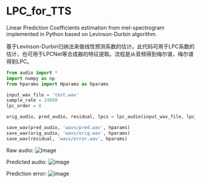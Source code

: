 # LPC_for_TTS
Linear Prediction Coefficients estimation from mel-spectrogram implemented in Python based on Levinson-Durbin algorithm.

基于Levinson-Durbin归纳法来做线性预测系数的估计。此代码可用于LPC系数的估计，也可用于LPCNet等合成器的特征提取。流程是从音频得到梅尔谱，梅尔谱得到LPC。

```Python
from audio import *
import numpy as np
from hparams import Hparams as hparams

input_wav_file = 'test.wav'
sample_rate = 24000
lpc_order = 8

orig_audio, pred_audio, residual, lpcs = lpc_audio(input_wav_file, lpc_order, hparams)

save_wav(pred_audio, 'wavs/pred.wav', hparams)
save_wav(orig_audio, 'wavs/orig.wav', hparams)
save_wav(residual, 'wavs/error.wav', hparams)
```

Raw audio:
![image](https://user-images.githubusercontent.com/11649939/111761869-562df580-88db-11eb-933f-be4c07712d25.png)

Predicted audio:
![image](https://user-images.githubusercontent.com/11649939/111761943-67770200-88db-11eb-957d-73197d9e4e46.png)

Prediction error:
![image](https://user-images.githubusercontent.com/11649939/111762018-7b226880-88db-11eb-9efb-43c32ff942ae.png)
